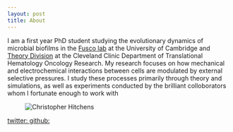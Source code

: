 ```yaml
---
layout: post
title: About
---
```

I am a first year PhD student studying the evolutionary dynamics of microbial biofilms in the [Fusco lab](https://dianafusco.wixsite.com/fuscolab) at the University of Cambridge and [Theory Division](https://www.lerner.ccf.org/thor/scott/lab/) at the Cleveland Clinic Department of Translational Hematology Oncology Research. My research focuses on how mechanical and electrochemical interactions between cells are modulated by external selective pressures. I study these processes primarily through theory and simulations, as well as experiments conducted by the brilliant colloborators whom I fortunate enough to work with 

<figure>
  <img alt="Christopher Hitchens" src="https://i.imgur.com/QMimDqa.jpg" />

</figure>

[twitter: ](https://twitter.com/nkrishnan_)
[github: ](https://github.com/nkrishnan94)
